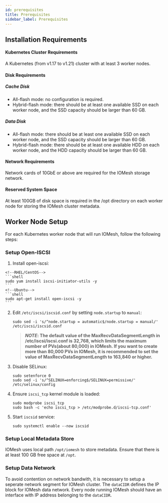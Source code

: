 ```yaml
---
id: prerequisites
title: Prerequisites
sidebar_label: Prerequisites
---
```


## Installation Requirements
#### Kubernetes Cluster Requirements
A Kubernetes (from v1.17 to v1.21) cluster with at least 3 worker nodes.

#### Disk Requirements
##### Cache Disk
* All-flash mode: no configuration is required.
* Hybrid-flash mode: there should be at least one available SSD on each worker node, and the SSD capacity should be larger than 60 GB.

##### Data Disk
* All-flash mode: there should be at least one available SSD on each worker node, and the SSD capacity should be larger than 60 GB.
* Hybrid-flash mode: there should be at least one available HDD on each worker node, and the HDD capacity should be larger than 60 GB.

#### Network Requirements
Network cards of 10GbE or above are required for the IOMesh storage network.

#### Reserved System Space
At least 100GB of disk space is required in the /opt directory on each worker node for storing the IOMesh cluster metadata.

## Worker Node Setup

For each Kubernetes worker node that will run IOMesh, follow the following steps:

### Setup Open-ISCSI

1. Install open-iscsi:

  <!--DOCUSAURUS_CODE_TABS-->
    <!--RHEL/CentOS-->
    ```shell
    sudo yum install iscsi-initiator-utils -y
    ```
    <!--Ubuntu-->
    ```shell
    sudo apt-get install open-iscsi -y
    ```

  <!--END_DOCUSAURUS_CODE_TABS-->

2. Edit `/etc/iscsi/iscsid.conf` by setting `node.startup` to `manual`:

    ```shell
    sudo sed -i 's/^node.startup = automatic$/node.startup = manual/' /etc/iscsi/iscsid.conf
    ```
    > **_NOTE_: The default value of the MaxRecvDataSegmentLength in /etc/iscsi/iscsi.conf is 32,768, which limits the maximum number of PVs(about 80,000) in IOMesh. If you want to create more than 80,000 PVs in IOMesh, it is recommended to set the value of MaxRecvDataSegmentLength to 163,840 or higher.**

3. Disable SELinux:

    ```shell
    sudo setenforce 0
    sudo sed -i 's/^SELINUX=enforcing$/SELINUX=permissive/' /etc/selinux/config
    ```

4. Ensure `iscsi_tcp` kernel module is loaded:

    ```shell
    sudo modprobe iscsi_tcp
    sudo bash -c 'echo iscsi_tcp > /etc/modprobe.d/iscsi-tcp.conf'
    ```

5. Start `iscsid` service:

    ```shell
    sudo systemctl enable --now iscsid
    ```

### Setup Local Metadata Store

IOMesh uses local path `/opt/iomesh` to store metadata. Ensure that there is at least 100 GB free space at `/opt`.

### Setup Data Network

To avoid contention on network bandwith, it is necessary to setup a seperate network segment for IOMesh cluster. The `dataCIDR` defines the IP block for IOMesh data network. Every node running IOMesh should have an interface with IP address belonging to the `dataCIDR`.
